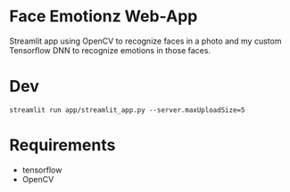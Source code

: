 # Face Emotionz Web-App 

Streamlit app using OpenCV to recognize faces in a photo and my custom Tensorflow DNN to recognize emotions in those faces. 

# Dev

```
streamlit run app/streamlit_app.py --server.maxUploadSize=5
```

# Requirements
- tensorflow
- OpenCV